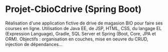 # Projet-CbioCdrive (Spring Boot)

Réalisation d'une application fictive de drive de magasion BIO pour faire ses courses en ligne.
Utilisation de Java EE, de JSP, HTML, CSS, du langage EL (Expression Language), Gradle, SQL Server et Spring (Boot, Core, JPA et ORM).
Objectifs : organisation en couches, mise en oeuvre du CRUD, injection de dépendances...
